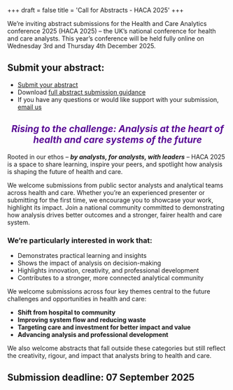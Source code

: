 +++
draft = false
title = 'Call for Abstracts - HACA 2025'
+++

We’re inviting abstract submissions for the Health and Care Analytics conference 2025 (HACA 2025) – the UK’s national conference for health and care analysts. This year’s conference will be held fully online on Wednesday 3rd and Thursday 4th December 2025.


<h2>Submit your abstract:</h2>

- [Submit your abstract](https://www.smartsurvey.co.uk/s/EYNV8E/)
- Download [full abstract submission guidance](https://live-haca.pantheonsite.io/wp-content/uploads/2025/07/HACA-2025-Abstract-Submission-Guidance.pdf)
- If you have any questions or would like support with your submission, [email us](mailto:strategyunit.tnc@nhs.net) 

<h2 style="text-align:center;"><em style= "color: #5a0a96"> Rising to the challenge: Analysis at the heart of health and care systems of the future</em></h2>


Rooted in our ethos – <em><b>by analysts, for analysts, with leaders</b></em> – HACA 2025 is a space to share learning, inspire your peers, and spotlight how analysis is shaping the future of health and care.

We welcome submissions from public sector analysts and analytical teams across health and care. Whether you’re an experienced presenter or submitting for the first time, we encourage you to showcase your work, highlight its impact. Join a national community committed to demonstrating how analysis drives better outcomes and a stronger, fairer health and care system.

<h3>We’re particularly interested in work that:</h3>

- Demonstrates practical learning and insights
- Shows the impact of analysis on decision-making
- Highlights innovation, creativity, and professional development
- Contributes to a stronger, more connected analytical community

We welcome submissions across four key themes central to the future challenges and opportunities in health and care:

- <b>Shift from hospital to community</b>
- <b>Improving system flow and reducing waste</b>
- <b>Targeting care and investment for better impact and value</b>
- <b>Advancing analysis and professional development</b>

We also welcome abstracts that fall outside these categories but still reflect the creativity, rigour, and impact that analysts bring to health and care.

<h2>Submission deadline: 07 September 2025</h2>
